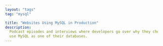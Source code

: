 ```yaml
---
layout: "tags"
tag: "mysql"

title: "Websites Using MySQL in Production"
description:
  Podcast episodes and interviews where developers go over why they chose to
  use MySQL as one of their databases.
---
```

